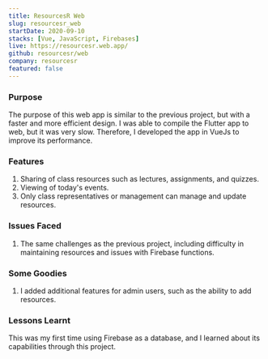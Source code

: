 ```yaml
---
title: ResourcesR Web
slug: resourcesr_web
startDate: 2020-09-10
stacks: [Vue, JavaScript, Firebases]
live: https://resourcesr.web.app/
github: resourcesr/web
company: resourcesr
featured: false
---
```


### Purpose

The purpose of this web app is similar to the previous project, but with a faster and more efficient design. I was able to compile the Flutter app to web, but it was very slow. Therefore, I developed the app in VueJs to improve its performance.

### Features

1. Sharing of class resources such as lectures, assignments, and quizzes.
2. Viewing of today's events.
3. Only class representatives or management can manage and update resources.

### Issues Faced

1. The same challenges as the previous project, including difficulty in maintaining resources and issues with Firebase functions.

### Some Goodies

1. I added additional features for admin users, such as the ability to add resources.

### Lessons Learnt

This was my first time using Firebase as a database, and I learned about its capabilities through this project.
